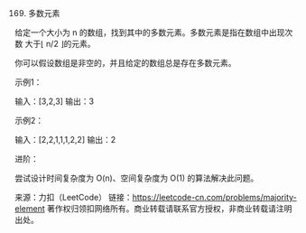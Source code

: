 169. 多数元素

给定一个大小为 n 的数组，找到其中的多数元素。多数元素是指在数组中出现次数 大于⌊ n/2 ⌋的元素。

你可以假设数组是非空的，并且给定的数组总是存在多数元素。


示例1：

输入：[3,2,3]
输出：3


示例2：

输入：[2,2,1,1,1,2,2]
输出：2


进阶：

尝试设计时间复杂度为 O(n)、空间复杂度为 O(1) 的算法解决此问题。

来源：力扣（LeetCode）
链接：https://leetcode-cn.com/problems/majority-element
著作权归领扣网络所有。商业转载请联系官方授权，非商业转载请注明出处。